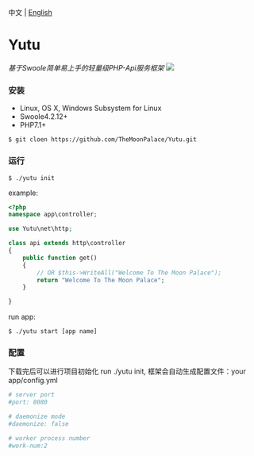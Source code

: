 中文 | [English](./README-EN.md)

Yutu
====
*基于Swoole简单易上手的轻量级PHP-Api服务框架*
![](./moon/yutu.png)

### 安装
- Linux, OS X, Windows Subsystem for Linux
- Swoole4.2.12+
- PHP7.1+
```git
$ git cloen https://github.com/TheMoonPalace/Yutu.git
```

### 运行
```sybase
$ ./yutu init
```
example:
```php
<?php
namespace app\controller;

use Yutu\net\http;

class api extends http\controller
{
    public function get()
    {
        // OR $this->WriteAll("Welcome To The Moon Palace");
        return "Welcome To The Moon Palace";
    }

}
```
run app: 
```
$ ./yutu start [app name]
```

### 配置
下载完后可以进行项目初始化 run ./yutu init, 框架会自动生成配置文件：your app/config.yml
```yaml
# server port
#port: 8080

# daemonize mode
#daemonize: false

# worker process number
#work-num:2
```